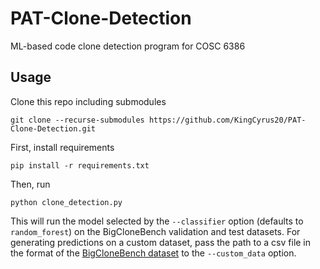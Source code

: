 # PAT-Clone-Detection
ML-based code clone detection program for COSC 6386

## Usage
Clone this repo including submodules
```
git clone --recurse-submodules https://github.com/KingCyrus20/PAT-Clone-Detection.git
```
First, install requirements
```
pip install -r requirements.txt
```
Then, run
```
python clone_detection.py
```
This will run the model selected by the `--classifier` option (defaults to `random_forest`) on the BigCloneBench validation and test datasets.
For generating predictions on a custom dataset, pass the path to a csv file in the format of the [BigCloneBench dataset](https://huggingface.co/datasets/code_x_glue_cc_clone_detection_big_clone_bench) to the `--custom_data` option.
